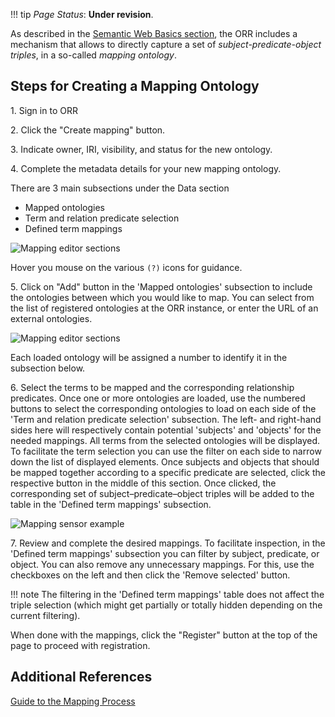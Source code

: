 !!! tip
    _Page Status_: **Under revision**. 

As described in the [Semantic Web Basics section](../semweb.md#direct-triple-table), the ORR includes a mechanism
that allows to directly capture a set of _subject-predicate-object triples_, in a so-called _mapping ontology_.

## Steps for Creating a Mapping Ontology

1\. Sign in to ORR

2\. Click the "Create mapping" button.

3\. Indicate owner, IRI, visibility, and status for the new ontology.

4\. Complete the metadata details for your new mapping ontology.

There are 3 main subsections under the Data section

- Mapped ontologies
- Term and relation predicate selection
- Defined term mappings

![Mapping editor sections](../img/m2r-sections.png)

Hover you mouse on the various `(?)` icons for guidance.

5\. Click on "Add" button in the 'Mapped ontologies' subsection to include the ontologies between which
you would like to map. 
You can select from the list of registered ontologies at the ORR instance, or enter the URL of
an external ontologies.

![Mapping editor sections](../img/m2r-add-mapped.png)

Each loaded ontology will be assigned a number to identify it in the subsection below.

6\. Select the terms to be mapped and the corresponding relationship predicates.
Once one or more ontologies are loaded, use the numbered buttons to select the corresponding ontologies to
load on each side of the 'Term and relation predicate selection' subsection.
The left- and right-hand sides here will respectively contain potential
'subjects' and 'objects' for the needed mappings.
All terms from the selected ontologies will be displayed.
To facilitate the term selection you can use the filter on each side to narrow down the list of displayed elements.
Once subjects and objects that should be mapped together according to a specific predicate are selected,
click the respective button in the middle of this section.
Once clicked, the corresponding set of subject–predicate–object triples will be added to the
table in the 'Defined term mappings' subsection.

![Mapping sensor example](../img/m2r-sensor-example.png)

7\. Review and complete the desired mappings.
To facilitate inspection, in the 'Defined term mappings' subsection 
you can filter by subject, predicate, or object. You can also remove any unnecessary mappings.
For this, use the checkboxes on the left and then click the 'Remove selected' button.

!!! note
    The filtering in the 'Defined term mappings' table does not affect the triple selection
    (which might get partially or totally hidden depending on the current filtering).

When done with the mappings, click the "Register" button at the top of the page to proceed with registration.


## Additional References

[Guide to the Mapping Process](https://marinemetadata.org/node/4944)
